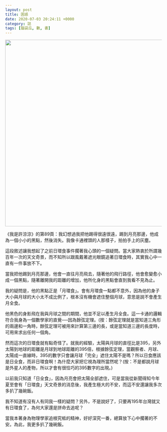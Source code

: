 ```yaml
---
layout: post
title: 困惑
date: 2020-07-03 20:24:11 +0000
category: 誌
tags: [腦袋瓜, 數, 書]
---
```


<img src="https://doltegg.github.io/blog/assets/images/2020/eclipse.jpg" style="width:600px;"/>

《我是許涼涼》的第89頁：我幻想過我把他踢得很遠很遠，踢到月亮那邊，他成為一個小小的黑點，然後消失。我像卡通裡頭的人那樣子，拍拍手上的灰塵。

<!--more-->
 
這段敘述讓我想起了之前日環食事件擱著我心頭的一個疑問。當大家熱衷於所謂幾百年一次的天文奇景，而不知所以跟風戴著遮光眼鏡追著日環食時，其實我心中一直有一件事放不下。

當我把他踢到月亮那邊，他會一直往月亮飛去，隨著他的飛行路徑，他會愈變愈小成一個黑點，隨著離開我的距離的增加，他所化身的黑點會直到我看不見為止。

我的疑問是，他的黑點正是「月環食」。會有月環食一點都不意外，因為他的身子大小與月球的大小太不成比例了，根本沒有機會遮住整個月球，意思是說不會產生月全食。

他黑色的身影飛在我與月球之間的期間，他並不足以產生月全食。這一卡通的邏輯符合我身為一個數學家的直覺──因為餘弦定理。(按：餘弦定理就是當知道三角形的兩邊和一角時，餘弦定理可被用來計算第三邊的長，或是當知道三邊的長度時，可用來求出任何一個角。

然而這次的日環食就有點奇怪了。就我的經驗，太陽與月球的直徑比是395，另外太陽到地球的距離是月球到地球距離的395倍，根據餘弦定理，當觀察者、月球、太陽成一直線時，395的數字只會讓月球「完全」遮住太陽不是嗎？所以日食應該是日全食，而非日環食啊！為什麼大家把它視為理所當然呢？(按：不是都說月球是外星人的產物，所以才會有很恰巧的395數字的出現。)

以前我只知道「日全食」，因為月亮會把太陽全部遮住，可是當我從新聞得知今年夏至會有「日環食」天文奇景的消息後，我產生極大的不安，而這不安還讓我多次多扒了幾碗飯。

我不知道有沒有人有同我一樣的疑問？另外，不是說好了，只要再195年台灣就又有日環食了，為何大家還是拼命去追呢？

當我本著身為物理學家追根究柢的精神，好好深究一番，總算放下心中擱著的不安。為此，我更多扒了幾碗飯。
